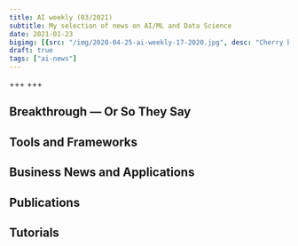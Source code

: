```yaml
---
title: AI weekly (03/2021)
subtitle: My selection of news on AI/ML and Data Science
date: 2021-01-23
bigimg: [{src: "/img/2020-04-25-ai-weekly-17-2020.jpg", desc: "Cherry blossom (Berlin 2020)"}]
draft: true
tags: ["ai-news"]
---
```



+++   +++


 
<!--more-->



## Breakthrough &mdash; Or So They Say

 


## Tools and Frameworks
 




## Business News and Applications




## Publications




## Tutorials
